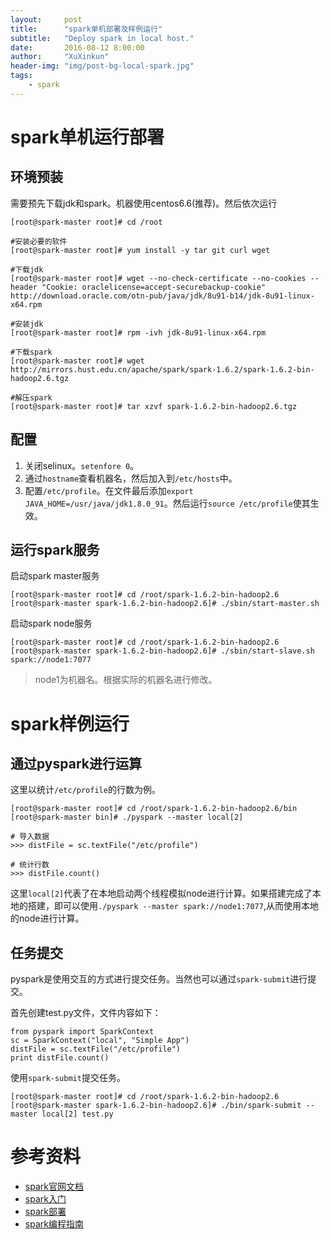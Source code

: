 ```yaml
---
layout:     post
title:      "spark单机部署及样例运行"
subtitle:   "Deploy spark in local host."
date:       2016-08-12 8:00:00
author:     "XuXinkun"
header-img: "img/post-bg-local-spark.jpg"
tags:
    - spark
---
```


# spark单机运行部署

## 环境预装

需要预先下载jdk和spark。机器使用centos6.6(推荐)。然后依次运行

```
[root@spark-master root]# cd /root

#安装必要的软件
[root@spark-master root]# yum install -y tar git curl wget

#下载jdk
[root@spark-master root]# wget --no-check-certificate --no-cookies --header "Cookie: oraclelicense=accept-securebackup-cookie"  http://download.oracle.com/otn-pub/java/jdk/8u91-b14/jdk-8u91-linux-x64.rpm

#安装jdk
[root@spark-master root]# rpm -ivh jdk-8u91-linux-x64.rpm

#下载spark
[root@spark-master root]# wget http://mirrors.hust.edu.cn/apache/spark/spark-1.6.2/spark-1.6.2-bin-hadoop2.6.tgz
  
#解压spark
[root@spark-master root]# tar xzvf spark-1.6.2-bin-hadoop2.6.tgz
```

## 配置

1. 关闭selinux。`setenfore 0`。
2. 通过`hostname`查看机器名，然后加入到`/etc/hosts`中。
3. 配置`/etc/profile`。在文件最后添加`export JAVA_HOME=/usr/java/jdk1.8.0_91`。然后运行`source /etc/profile`使其生效。

## 运行spark服务

启动spark master服务

```
[root@spark-master root]# cd /root/spark-1.6.2-bin-hadoop2.6
[root@spark-master spark-1.6.2-bin-hadoop2.6]# ./sbin/start-master.sh
```

启动spark node服务

```
[root@spark-master root]# cd /root/spark-1.6.2-bin-hadoop2.6
[root@spark-master spark-1.6.2-bin-hadoop2.6]# ./sbin/start-slave.sh spark://node1:7077
```

> node1为机器名。根据实际的机器名进行修改。

# spark样例运行

## 通过pyspark进行运算

这里以统计`/etc/profile`的行数为例。

```
[root@spark-master root]# cd /root/spark-1.6.2-bin-hadoop2.6/bin
[root@spark-master bin]# ./pyspark --master local[2]

# 导入数据
>>> distFile = sc.textFile("/etc/profile")

# 统计行数
>>> distFile.count()
```

这里`local[2]`代表了在本地启动两个线程模拟node进行计算。如果搭建完成了本地的搭建，即可以使用`./pyspark --master spark://node1:7077`,从而使用本地的node进行计算。

## 任务提交

pyspark是使用交互的方式进行提交任务。当然也可以通过`spark-submit`进行提交。

首先创建test.py文件，文件内容如下：

```
from pyspark import SparkContext
sc = SparkContext("local", "Simple App")
distFile = sc.textFile("/etc/profile")
print distFile.count()
```

使用`spark-submit`提交任务。

```
[root@spark-master root]# cd /root/spark-1.6.2-bin-hadoop2.6
[root@spark-master spark-1.6.2-bin-hadoop2.6]# ./bin/spark-submit --master local[2] test.py
```

# 参考资料

- [spark官网文档](http://spark.apache.org/docs/1.6.2/)
- [spark入门](http://spark.apache.org/docs/1.6.2/quick-start.html)
- [spark部署](http://spark.apache.org/docs/1.6.2/spark-standalone.html)
- [spark编程指南](http://spark.apache.org/docs/1.6.2/programming-guide.html)

